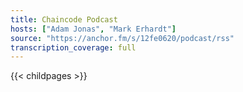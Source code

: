 ```yaml
---
title: Chaincode Podcast
hosts: ["Adam Jonas", "Mark Erhardt"]
source: "https://anchor.fm/s/12fe0620/podcast/rss"
transcription_coverage: full
---
```


{{< childpages >}}
